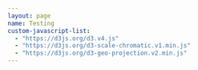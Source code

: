 ```yaml
---
layout: page
name: Testing
custom-javascript-list:
  - "https://d3js.org/d3.v4.js"
  - "https://d3js.org/d3-scale-chromatic.v1.min.js"
  - "https://d3js.org/d3-geo-projection.v2.min.js"
---
```


<svg id="my_dataviz" width="800" height="600"></svg>

<script>

var svg = d3.select("svg"),
  width = +svg.attr("width"),
  height = +svg.attr("height");

var path = d3.geoPath();
var projection = d3.geoMercator()
  .scale(70)
  .center([0,20])
  .translate([width / 2, height / 2]);

var data = d3.map();
var colorScale = d3.scaleThreshold()
  .domain([100000, 1000000, 10000000, 30000000, 100000000, 500000000])
  .range(d3.schemeBlues[7]);

d3.queue()
  .defer(d3.json, "https://raw.githubusercontent.com/holtzy/D3-graph-gallery/master/DATA/world.geojson")
  .defer(d3.csv, "https://raw.githubusercontent.com/holtzy/D3-graph-gallery/master/DATA/world_population.csv", function(d) { data.set(d.code, +d.pop); })
  .await(ready);

function ready(error, topo) {

  svg.append("g")
    .selectAll("path")
    .data(topo.features)
    .enter()
    .append("path")
      // draw each country
      .attr("d", d3.geoPath()
        .projection(projection)
      )

      .attr("fill", function (d) {
        d.total = data.get(d.id) || 0;
        return colorScale(d.total);
      });
    }

</script>
